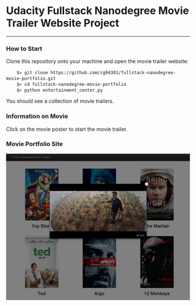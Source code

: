 # Udacity Fullstack Nanodegree Movie Trailer Website Project
---
### How to Start

Clone this repository onto your machine and open the movie trailer website:

```
    $> git clone https://github.com/cg94301/fullstack-nanodegree-movie-portfolio.git
    $> cd fullstack-nanodegree-movie-portfolio
    $> python entertainment_center.py
```

You should see a collection of movie trailers. 

### Information on Movie
Click on the movie poster to start the movie trailer.

### Movie Portfolio Site

![martian trailer](martian.png)